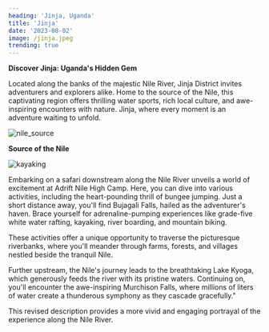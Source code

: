 ```yaml
---
heading: 'Jinja, Uganda'
title: 'Jinja'
date: '2023-08-02'
image: /jinja.jpeg
trending: true
---
```


**Discover Jinja: Uganda's Hidden Gem**

Located along the banks of the majestic Nile River, Jinja District invites adventurers and explorers alike. Home to the source of the Nile, this captivating region offers thrilling water sports, rich local culture, and awe-inspiring encounters with nature. Jinja, where every moment is an adventure waiting to unfold.


![nile_source](/source.jpeg)

**Source of the Nile**


![kayaking](/kayaking.jpeg)

Embarking on a safari downstream along the Nile River unveils a world of excitement at Adrift Nile High Camp. Here, you can dive into various activities, including the heart-pounding thrill of bungee jumping. Just a short distance away, you'll find Bujagali Falls, hailed as the adventurer's haven. Brace yourself for adrenaline-pumping experiences like grade-five white water rafting, kayaking, river boarding, and mountain biking.

These activities offer a unique opportunity to traverse the picturesque riverbanks, where you'll meander through farms, forests, and villages nestled beside the tranquil Nile.

Further upstream, the Nile's journey leads to the breathtaking Lake Kyoga, which generously feeds the river with its pristine waters. Continuing on, you'll encounter the awe-inspiring Murchison Falls, where millions of liters of water create a thunderous symphony as they cascade gracefully."

This revised description provides a more vivid and engaging portrayal of the experience along the Nile River.